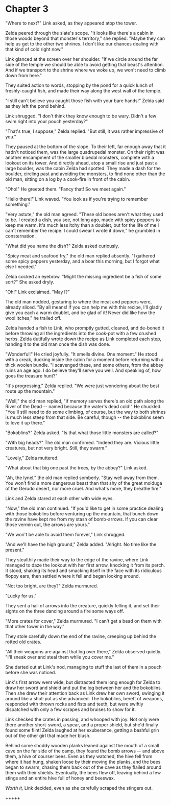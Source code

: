 Chapter 3
==========================

"Where to next?" Link asked, as they appeared atop the tower.

Zelda peered through the slate's scope. "It looks like there's a cabin in those woods beyond that monster's territory," she replied. "Maybe they can help us get to the other two shrines. I don't like our chances dealing with that kind of cold right now."

Link glanced at the screen over her shoulder. "If we circle around the far side of the temple we should be able to avoid getting that beast's attention. And if we transport to the shrine where we woke up, we won't need to climb down from here."

They suited action to words, stopping by the pond for a quick lunch of freshly-caught fish, and made their way along the west wall of the temple.

"I still can't believe you caught those fish with your bare hands!" Zelda said as they left the pond behind.

Link shrugged. "I don't think they know enough to be wary. Didn't a few swim right into your pouch yesterday?"

"That's true, I suppose," Zelda replied. "But still, it was rather impressive of you."

They paused at the bottom of the slope. To their left, far enough away that it hadn't noticed them, was the large quadrupedal monster. On their right was another encampment of the smaller bipedal monsters, complete with a lookout on its tower. And directly ahead, atop a small rise and just past a large boulder, was the cabin Zelda had spotted. They made a dash for the boulder, circling past and avoiding the monsters, to find none other than the old man, sitting on a log by a cook-fire in front of the cabin.

"Oho!" He greeted them. "Fancy that! So we meet again."

"Hello there!" Link waved. "You look as if you're trying to remember something."

"Very astute," the old man agreed. "These old bones aren't what they used to be. I created a dish, you see, not long ago, made with spicy peppers to keep me warm. It's much less itchy than a doublet, but for the life of me I can't remember the recipe. I could swear I wrote it down," he grumbled in consternation.

"What did you name the dish?" Zelda asked curiously.

"Spicy meat and seafood fry," the old man replied absently. "I gathered some spicy peppers yesterday, and a boar this morning, but I forgot what else I needed."

Zelda cocked an eyebrow. "Might the missing ingredient be a fish of some sort?" She asked dryly.

"Oh!" Link exclaimed. "May I?"

The old man nodded, gesturing to where the meat and peppers were, already sliced. "By all means! If you can help me with this recipe, I'll gladly give you each a warm doublet, and be glad of it! Never did like how the wool itches," he trailed off.

Zelda handed a fish to Link, who promptly gutted, cleaned, and de-boned it before throwing all the ingredients into the cook-pot with a few crushed herbs. Zelda dutifully wrote down the recipe as Link completed each step, handing it to the old man once the dish was done.

"Wonderful!" He cried joyfully. "It smells divine. One moment." He stood with a creak, ducking inside the cabin for a moment before returning with a thick woolen bundle. "I scavenged these, and some others, from the abbey ruins an age ago. I do believe they'll serve you well. And speaking of, how goes the treasure hunt?"

"It's progressing," Zelda replied. "We were just wondering about the best route up the mountain."

"Well," the old man replied, "if memory serves there's an old path along the River of the Dead -- named because the water's dead cold!" He chuckled. "You'll still need to do some climbing, of course, but the way to both shrines is much less steep from that side. Be careful, though -- the bokoblins seem to love it up there."

"Bokoblins?" Zelda asked. "Is that what those little monsters are called?"

"With big heads?" The old man confirmed. "Indeed they are. Vicious little creatures, but not very bright. Still, they swarm."

"Lovely," Zelda muttered.

"What about that big one past the trees, by the abbey?" Link asked.

"Ah, the lynel," the old man replied somberly. "Stay well away from them. You won't find a more dangerous beast than that shy of the great molduga of the Gerudo desert, nor more cruel. And what's more, they breathe fire."

Link and Zelda stared at each other with wide eyes.

"Now," the old man continued. "If you'd like to get in some practice dealing with those bokoblins before venturing up the mountain, that bunch down the ravine have kept me from my stash of bomb-arrows. If you can clear those vermin out, the arrows are yours."

"We won't be able to avoid them forever," Link shrugged.

"And we'll have the high ground," Zelda added. "Alright. No time like the present."

They stealthily made their way to the edge of the ravine, where Link managed to daze the lookout with her first arrow, knocking it from its perch. It stood, shaking its head and smacking itself in the face with its ridiculous floppy ears, then settled where it fell and began looking around.

"Not too bright, are they?" Zelda murmured.

"Lucky for us."

They sent a hail of arrows into the creature, quickly felling it, and set their sights on the three dancing around a fire some ways off.

"More crates for cover," Zelda murmured. "I can't get a bead on them with that other tower in the way."

They stole carefully down the end of the ravine, creeping up behind the rotted old crates.

"All their weapons are against that log over there," Zelda observed quietly. "I'll sneak over and steal them while you cover me."

She darted out at Link's nod, managing to stuff the last of them in a pouch before she was noticed.

Link's first arrow went wide, but distracted them long enough for Zelda to draw her sword and shield and put the log between her and the bokoblins. Then she drew their attention back as Link drew her own sword, swinging it around like a shot-put as she advanced. The bokoblins, bereft of weapons, responded with thrown rocks and fists and teeth, but were swiftly dispatched with only a few scrapes and bruises to show for it.

Link checked the crates in passing, and whooped with joy. Not only were there another short-sword, a spear, and a proper shield, but she'd finally found some flint! Zelda laughed at her exuberance, getting a bashful grin out of the other girl that made her blush.

Behind some shoddy wooden planks leaned against the mouth of a small cave on the far side of the camp, they found the bomb arrows -- and above them, a hive of courser bees. Even as they watched, the hive fell from where it had hung, shaken loose by their moving the planks, and the bees began to swarm, chasing them back out of the cave as they flailed around them with their shields. Eventually, the bees flew off, leaving behind a few stings and an entire hive full of honey and beeswax.

_Worth it,_ Link decided, even as she carefully scraped the stingers out.

+++++

